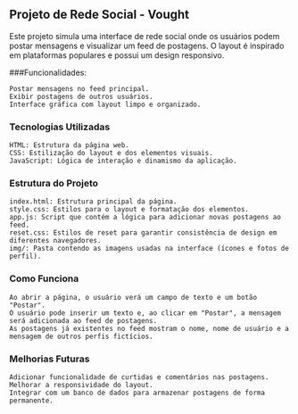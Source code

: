 ## Projeto de Rede Social - Vought

Este projeto simula uma interface de rede social onde os usuários podem postar mensagens e visualizar um feed de postagens. O layout é inspirado em plataformas populares e possui um design responsivo.

###Funcionalidades:

    Postar mensagens no feed principal.
    Exibir postagens de outros usuários.
    Interface gráfica com layout limpo e organizado.

### Tecnologias Utilizadas

    HTML: Estrutura da página web.
    CSS: Estilização do layout e dos elementos visuais.
    JavaScript: Lógica de interação e dinamismo da aplicação.

### Estrutura do Projeto

    index.html: Estrutura principal da página.
    style.css: Estilos para o layout e formatação dos elementos.
    app.js: Script que contém a lógica para adicionar novas postagens ao feed.
    reset.css: Estilos de reset para garantir consistência de design em diferentes navegadores.
    img/: Pasta contendo as imagens usadas na interface (ícones e fotos de perfil).

### Como Funciona

    Ao abrir a página, o usuário verá um campo de texto e um botão "Postar".
    O usuário pode inserir um texto e, ao clicar em "Postar", a mensagem será adicionada ao feed de postagens.
    As postagens já existentes no feed mostram o nome, nome de usuário e a mensagem de outros perfis fictícios.

### Melhorias Futuras

    Adicionar funcionalidade de curtidas e comentários nas postagens.
    Melhorar a responsividade do layout.
    Integrar com um banco de dados para armazenar postagens de forma permanente.
